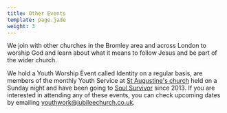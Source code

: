 ```yaml
---
title: Other Events
template: page.jade
weight: 3
---
```


We join with other churches in the Bromley area and across London to worship God and learn about what it means to follow Jesus and be part of the wider church.

We hold a Youth Worship Event called Identity on a regular basis, are members of the monthly Youth Service at [St Augustine's church](http://www.st-augustines.org.uk/) held on a Sunday night and have been going to [Soul Survivor](http://www.soulsurvivor.com/uk) since 2013. If you are interested in attending any of these events, you can check upcoming dates by emailing [youthwork@jubileechurch.co.uk](mailto:youthwork@jubileechurch.co.uk).